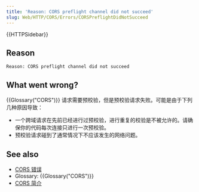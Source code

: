 ```yaml
---
title: 'Reason: CORS preflight channel did not succeed'
slug: Web/HTTP/CORS/Errors/CORSPreflightDidNotSucceed
---
```

{{HTTPSidebar}}

## Reason

```plain
Reason: CORS preflight channel did not succeed
```

## What went wrong?

{{Glossary("CORS")}} 请求需要预校验，但是预校验请求失败。可能是由于下列几种原因导致：

- 一个跨域请求在先前已经进行过预校验，进行重复的校验是不被允许的。请确保你的代码每次连接只进行一次预校验。
- 预校验请求碰到了通常情况下不应该发生的网络问题。

## See also

- [CORS 错误](/zh-CN/docs/Web/HTTP/CORS/Errors)
- Glossary: {{Glossary("CORS")}}
- [CORS 简介](/zh-CN/docs/Web/HTTP/CORS)
